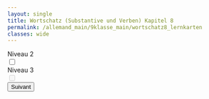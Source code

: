 ```yaml
---
layout: single
title: Wortschatz (Substantive und Verben) Kapitel 8
permalink: /allemand_main/9klasse_main/wortschatz8_lernkarten
classes: wide
---
```


<head>
  <meta charset="UTF-8">
  <meta name="viewport" content="width=device-width, initial-scale=1.0">
  <link rel="stylesheet" href="{{ site.baseurl }}/assets/css/style_flashcards_levels.css">
  <link rel="stylesheet" href="https://cdnjs.cloudflare.com/ajax/libs/font-awesome/5.15.4/css/all.min.css">
</head>

<div class="container">
  <div class="switch-container">
    <div>
      <div class="switch-label">Niveau 2</div>
      <label class="switch">
        <input type="checkbox" id="level-2-toggle">
        <span class="slider round"></span>
      </label>
    </div>
    <div>
      <div class="switch-label">Niveau 3</div>
      <label class="switch">
        <input type="checkbox" id="level-3-toggle" disabled>
        <span class="slider round"></span>
      </label>
    </div>
  </div>
  <div class="flashcard-container">
    <div class="flashcard" onclick="flipCard()">
      <div class="front" id="front-side"></div>
      <div class="back" id="back-side"></div>
    </div>
  </div>
  <button onclick="nextMember()">Suivant</button>
</div>

<script>
// Define the flashcard data variable and field names
const flashcardData = {{ site.data.w9.wortschatz_9_8 | jsonify }};
console.log('Flashcard Data:', flashcardData);  // Debug statement
const varFront = 'fr';
const varBack = 'de';
const varArtikel = 'artikel_de';
const varPlural = "plural_de_end";
const varAudio = "audio";

let currentMemberIndex = Math.floor(Math.random() * flashcardData.length);
let selectedLevels = [1]; // By default, only level 1 is selected

// Initialize the flashcard with the first member's data
function initializeFlashcard() {
  updateFlashcard();
}

function updateFlashcard() {
  const filteredData = flashcardData.filter(item => selectedLevels.includes(Number(item.level)));
  console.log('Filtered Data:', filteredData);  // Debug statement
  if (filteredData.length === 0) {
    console.warn('No flashcards available for the selected levels.');
    document.getElementById('front-side').innerText = 'No flashcards available.';
    document.getElementById('back-side').innerText = '';
    return;
  }
  const randomIndex = Math.floor(Math.random() * filteredData.length);
  const member = filteredData[randomIndex];
  document.getElementById('front-side').innerText = member[varFront];
  setTimeout(() => {
    document.getElementById('back-side').innerHTML = `${member[varArtikel]} ${member[varBack]}, ${member[varPlural]}&nbsp;<i class="fas fa-volume-up" onclick="playAudio(event, '${member[varAudio]}')"></i>`;
  }, 300); // delay updating content to allow flip animation to complete
}

function flipCard() {
  document.querySelector('.flashcard').classList.toggle('flipped');
}

function getRandomMember() {
  const filteredData = flashcardData.filter(item => selectedLevels.includes(Number(item.level)));
  let randomIndex;
  do {
    randomIndex = Math.floor(Math.random() * filteredData.length);
  } while (randomIndex === currentMemberIndex);
  return randomIndex;
}

function nextMember() {
  if (document.querySelector('.flashcard').classList.contains('flipped')) {
    document.querySelector('.flashcard').classList.remove('flipped');
  }
  currentMemberIndex = getRandomMember();
  updateFlashcard();
}

// Function to toggle levels based on slider state
const level2Toggle = document.getElementById('level-2-toggle');
const level3Toggle = document.getElementById('level-3-toggle');

level2Toggle.addEventListener('change', function() {
  if (this.checked) {
    selectedLevels.push(2);
    level3Toggle.disabled = false;
  } else {
    selectedLevels = selectedLevels.filter(level => level !== 2 && level !== 3);
    level3Toggle.checked = false;
    level3Toggle.disabled = true;
  }
  updateFlashcard();
});

level3Toggle.addEventListener('change', function() {
  if (this.checked) {
    selectedLevels.push(3);
  } else {
    selectedLevels = selectedLevels.filter(level => level !== 3);
  }
  updateFlashcard();
});

// Function to play audio
function playAudio(event, url) {
  event.stopPropagation(); // Prevent the flashcard from flipping
  const audio = new Audio(url);
  audio.play();
}

// Initialize the flashcard when the page loads
document.addEventListener('DOMContentLoaded', initializeFlashcard);
</script>

